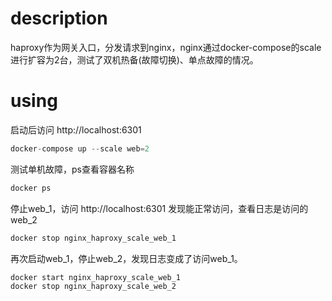 # description
haproxy作为网关入口，分发请求到nginx，nginx通过docker-compose的scale进行扩容为2台，测试了双机热备(故障切换)、单点故障的情况。

# using
启动后访问 http://localhost:6301

```c 
docker-compose up --scale web=2
```

测试单机故障，ps查看容器名称
```c
docker ps 
```
停止web_1，访问 http://localhost:6301 发现能正常访问，查看日志是访问的web_2

```c
docker stop nginx_haproxy_scale_web_1
```

再次启动web_1，停止web_2，发现日志变成了访问web_1。
```c
docker start nginx_haproxy_scale_web_1
docker stop nginx_haproxy_scale_web_2
```